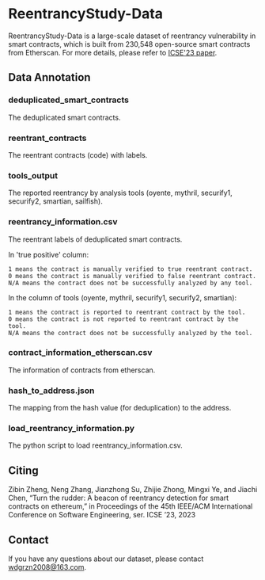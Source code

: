 # ReentrancyStudy-Data

ReentrancyStudy-Data is a large-scale dataset of reentrancy vulnerability in smart contracts, which is built from 230,548 open-source smart contracts from Etherscan. For more details, please refer to [ICSE'23 paper](https://github.com/InPlusLab/ReentrancyStudy-Data/tree/main/paper/Turn_the_Rudder_A_Beacon_of_Reentrancy_Detection_for_Smart_Contracts_on_Ethereum.pdf).

## Data Annotation

### deduplicated_smart_contracts
The deduplicated smart contracts.

### reentrant_contracts
The reentrant contracts (code) with labels.

### tools_output
The reported reentrancy by analysis tools (oyente, mythril, securify1, securify2, smartian, sailfish).

### reentrancy_information.csv
The reentrant labels of deduplicated smart contracts.

In 'true positive' column:
```
1 means the contract is manually verified to true reentrant contract.
0 means the contract is manually verified to false reentrant contract.
N/A means the contract does not be successfully analyzed by any tool.
```

In the column of tools (oyente, mythril, securify1, securify2, smartian):
```
1 means the contract is reported to reentrant contract by the tool.
0 means the contract is not reported to reentrant contract by the tool.
N/A means the contract does not be successfully analyzed by the tool.
```

### contract_information_etherscan.csv
The information of contracts from etherscan.

### hash_to_address.json
The mapping from the hash value (for deduplication) to the address.

### load_reentrancy_information.py
The python script to load reentrancy_information.csv.

## Citing

Zibin Zheng, Neng Zhang, Jianzhong Su, Zhijie Zhong, Mingxi Ye, and Jiachi Chen, “Turn the rudder: A beacon of reentrancy detection for smart contracts on ethereum,” in Proceedings of the 45th IEEE/ACM International Conference on Software Engineering, ser. ICSE ’23, 2023

## Contact 
If you have any questions about our dataset, please contact wdgrzn2008@163.com.

<!-- ```
@inproceedings{zheng2023turn,
author = {Zheng, Zibin and Zhang, Neng and Su, Jianzhong and Zhong, Zhijie and Ye, Mingxi and Chen, Jiachi},
title = {Turn the Rudder: A Beacon of Reentrancy Detection for Smart Contracts on Ethereum},
year = {2023},
booktitle = {Proceedings of the 45th IEEE/ACM International Conference on Software Engineering},
series = {ICSE '23}
}
``` -->